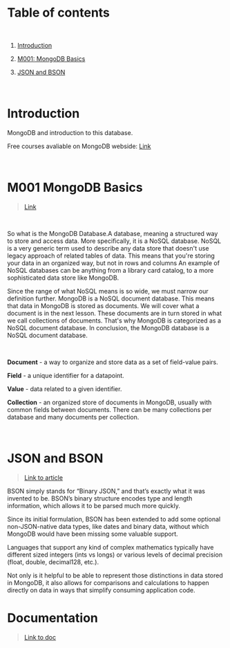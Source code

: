 # Table of contents

<p>&nbsp;</p>

1. [Introduction](#Introduction)

2. [M001: MongoDB Basics](#M001-MongoDB-Basics)

3. [JSON and BSON](#JSON-and-BSON)

<p>&nbsp;</p>


# Introduction

MongoDB and introduction to this database. 

Free courses avaliable on MongoDB webside: [Link](https://university.mongodb.com/courses/catalog)

<p>&nbsp;</p>

# M001 MongoDB Basics

>[Link](https://university.mongodb.com/mercury/M001/2022_February_1/overview)

<p>&nbsp;</p>

So what is the MongoDB Database.A database, meaning a structured way to store and access data. More specifically, it is a NoSQL database. NoSQL is a very generic term used to describe any data store that doesn't use legacy approach of related tables of data. This means that you're storing your data in an organized way, but not in rows and columns An example of NoSQL databases can be anything from a library card catalog, to a more sophisticated data store like MongoDB.

Since the range of what NoSQL means is so wide, we must narrow our definition further. MongoDB is a NoSQL document database. This means that data in MongoDB is stored as documents. We will cover what a document is in the next lesson. These documents are in turn stored in what we call collections of documents. That's why MongoDB is categorized as a NoSQL document database. In conclusion, the MongoDB database is a NoSQL document database.

<p>&nbsp;</p>


**Document** - a way to organize and store data as a set of field-value pairs.

**Field** - a unique identifier for a datapoint.

**Value** - data related to a given identifier.

**Collection** - an organized store of documents in MongoDB, usually with common fields between documents. There can be many collections per database and many documents per collection.


<p>&nbsp;</p>

# JSON and BSON

> [Link to article](https://www.mongodb.com/json-and-bson)

BSON simply stands for “Binary JSON,” and that’s exactly what it was invented to be. BSON’s binary structure encodes type and length information, which allows it to be parsed much more quickly.

Since its initial formulation, BSON has been extended to add some optional non-JSON-native data types, like dates and binary data, without which MongoDB would have been missing some valuable support.

Languages that support any kind of complex mathematics typically have different sized integers (ints vs longs) or various levels of decimal precision (float, double, decimal128, etc.).

Not only is it helpful to be able to represent those distinctions in data stored in MongoDB, it also allows for comparisons and calculations to happen directly on data in ways that simplify consuming application code.


# Documentation


> [Link to doc](https://docs.mongodb.com/manual/reference/operator/update/#id1)

